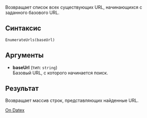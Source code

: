Возвращает список всех существующих URL, начинающихся с заданного базового URL.

## Синтаксис
`EnumerateUrls(baseUrl)` 

## Аргументы
- **baseUrl** (тип: `string`)  
    Базовый URL, с которого начинается поиск.

## Результат
Возвращает массив строк, представляющих найденные URL.

[On Datex](http://docs.datex.ru/article.htm?id=7172076235998782833)